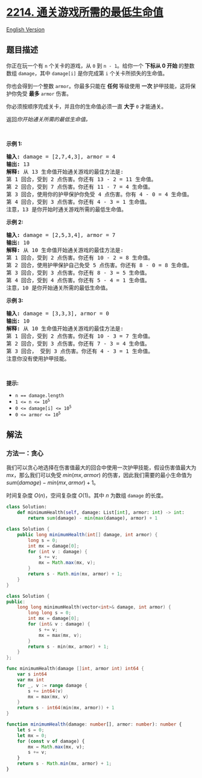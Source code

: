 # [2214. 通关游戏所需的最低生命值](https://leetcode.cn/problems/minimum-health-to-beat-game)

[English Version](/solution/2200-2299/2214.Minimum%20Health%20to%20Beat%20Game/README_EN.md)

## 题目描述

<!-- 这里写题目描述 -->

<p>你正在玩一个有 <code>n</code> 个关卡的游戏，从 <code>0</code> 到 <code>n - 1</code>。给你一个&nbsp;<strong>下标从 0&nbsp;开始&nbsp;</strong>的整数数组 <code>damage</code>，其中 <code>damage[i]</code> 是你完成第 <code>i</code> 个关卡所损失的生命值。</p>

<p>你也会得到一个整数 <code>armor</code>。你最多只能在&nbsp;<strong>任何&nbsp;</strong>等级使用&nbsp;<strong>一次&nbsp;</strong>护甲技能，这将保护你免受 <strong>最多</strong>&nbsp;<code>armor</code> 伤害。</p>

<p>你必须按顺序完成关卡，并且你的生命值必须一直&nbsp;<strong>大于</strong> <code>0</code> 才能通关。</p>

<p>返回<em>你开始通关所需的最低生命值。</em></p>

<p>&nbsp;</p>

<p><strong>示例 1:</strong></p>

<pre>
<strong>输入:</strong> damage = [2,7,4,3], armor = 4
<strong>输出:</strong> 13
<strong>解释:</strong> 从 13 生命值开始通关游戏的最佳方法是:
第 1 回合，受到 2 点伤害。你还有 13 - 2 = 11 生命值。
第 2 回合，受到 7 点伤害。你还有 11 - 7 = 4 生命值。
第 3 回合，使用你的护甲保护你免受 4 点伤害。你有 4 - 0 = 4 生命值。
第 4 回合，受到 3 点伤害。你还有 4 - 3 = 1 生命值。
注意，13 是你开始时通关游戏所需的最低生命值。
</pre>

<p><strong>示例 2:</strong></p>

<pre>
<strong>输入:</strong> damage = [2,5,3,4], armor = 7
<strong>输出:</strong> 10
<strong>解释:</strong> 从 10 生命值开始通关游戏的最佳方法是:
第 1 回合，受到 2 点伤害。你还有 10 - 2 = 8 生命值。
第 2 回合，使用护甲保护自己免受 5 点伤害。你还有 8 - 0 = 8 生命值。
第 3 回合，受到 3 点伤害。你还有 8 - 3 = 5 生命值。
第 4 回合，受到 4 点伤害。你还有 5 - 4 = 1 生命值。
注意，10 是你开始通关所需的最低生命值。
</pre>

<p><strong>示例 3:</strong></p>

<pre>
<strong>输入:</strong> damage = [3,3,3], armor = 0
<strong>输出:</strong> 10
<strong>解释:</strong> 从 10 生命值开始通关游戏的最佳方法是:
第 1 回合，受到 2 点伤害。你还有 10 - 3 = 7 生命值。
第 2 回合，受到 3 点伤害。你还有 7 - 3 = 4 生命值。
第 3 回合， 受到 3 点伤害。你还有 4 - 3 = 1 生命值。
注意你没有使用护甲技能。</pre>

<p>&nbsp;</p>

<p><strong>提示:</strong></p>

<ul>
	<li><code>n == damage.length</code></li>
	<li><code>1 &lt;= n &lt;= 10<sup>5</sup></code></li>
	<li><code>0 &lt;= damage[i] &lt;= 10<sup>5</sup></code></li>
	<li><code>0 &lt;= armor &lt;= 10<sup>5</sup></code></li>
</ul>

## 解法

### 方法一：贪心

我们可以贪心地选择在伤害值最大的回合中使用一次护甲技能，假设伤害值最大为 $mx$，那么我们可以免受 $min(mx, armor)$ 的伤害，因此我们需要的最小生命值为 $sum(damage) - min(mx, armor) + 1$。

时间复杂度 $O(n)$，空间复杂度 $O(1)$。其中 $n$ 为数组 `damage` 的长度。

<!-- tabs:start -->

```python
class Solution:
    def minimumHealth(self, damage: List[int], armor: int) -> int:
        return sum(damage) - min(max(damage), armor) + 1
```

```java
class Solution {
    public long minimumHealth(int[] damage, int armor) {
        long s = 0;
        int mx = damage[0];
        for (int v : damage) {
            s += v;
            mx = Math.max(mx, v);
        }
        return s - Math.min(mx, armor) + 1;
    }
}
```

```cpp
class Solution {
public:
    long long minimumHealth(vector<int>& damage, int armor) {
        long long s = 0;
        int mx = damage[0];
        for (int& v : damage) {
            s += v;
            mx = max(mx, v);
        }
        return s - min(mx, armor) + 1;
    }
};
```

```go
func minimumHealth(damage []int, armor int) int64 {
	var s int64
	var mx int
	for _, v := range damage {
		s += int64(v)
		mx = max(mx, v)
	}
	return s - int64(min(mx, armor)) + 1
}
```

```ts
function minimumHealth(damage: number[], armor: number): number {
    let s = 0;
    let mx = 0;
    for (const v of damage) {
        mx = Math.max(mx, v);
        s += v;
    }
    return s - Math.min(mx, armor) + 1;
}
```

<!-- tabs:end -->

<!-- end -->
